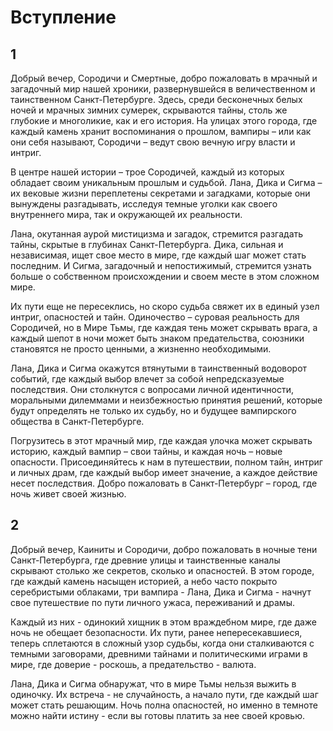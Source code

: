# Вступление

## 1

Добрый вечер, Сородичи и Смертные, добро пожаловать в мрачный и загадочный мир нашей хроники, развернувшейся в величественном и таинственном Санкт-Петербурге. Здесь, среди бесконечных белых ночей и мрачных зимних сумерек, скрываются тайны, столь же глубокие и многоликие, как и его история. На улицах этого города, где каждый камень хранит воспоминания о прошлом, вампиры – или как они себя называют, Сородичи – ведут свою вечную игру власти и интриг.

В центре нашей истории – трое Сородичей, каждый из которых обладает своим уникальным прошлым и судьбой. Лана, Дика и Сигма – их вековые жизни переплетены секретами и загадками, которые они вынуждены разгадывать, исследуя темные уголки как своего внутреннего мира, так и окружающей их реальности.

Лана, окутанная аурой мистицизма и загадок, стремится разгадать тайны, скрытые в глубинах Санкт-Петербурга. Дика, сильная и независимая, ищет свое место в мире, где каждый шаг может стать последним. И Сигма, загадочный и непостижимый, стремится узнать больше о собственном происхождении и своем месте в этом сложном мире.

Их пути еще не пересеклись, но скоро судьба свяжет их в единый узел интриг, опасностей и тайн. Одиночество – суровая реальность для Сородичей, но в Мире Тьмы, где каждая тень может скрывать врага, а каждый шепот в ночи может быть знаком предательства, союзники становятся не просто ценными, а жизненно необходимыми.

Лана, Дика и Сигма окажутся втянутыми в таинственный водоворот событий, где каждый выбор влечет за собой непредсказуемые последствия. Они столкнутся с вопросами личной идентичности, моральными дилеммами и неизбежностью принятия решений, которые будут определять не только их судьбу, но и будущее вампирского общества в Санкт-Петербурге.

Погрузитесь в этот мрачный мир, где каждая улочка может скрывать историю, каждый вампир – свои тайны, и каждая ночь – новые опасности. Присоединяйтесь к нам в путешествии, полном тайн, интриг и личных драм, где каждый выбор имеет значение, а каждое действие несет последствия. Добро пожаловать в Санкт-Петербург – город, где ночь живет своей жизнью.

## 2

Добрый вечер, Каиниты и Сородичи, добро пожаловать в ночные тени Санкт-Петербурга, где древние улицы и таинственные каналы скрывают столько же секретов, сколько и опасностей. В этом городе, где каждый камень насыщен историей, а небо часто покрыто серебристыми облаками, три вампира - Лана, Дика и Сигма - начнут свое путешествие по пути личного ужаса, переживаний и драмы.

Каждый из них - одинокий хищник в этом враждебном мире, где даже ночь не обещает безопасности. Их пути, ранее непересекавшиеся, теперь сплетаются в сложный узор судьбы, когда они сталкиваются с темными заговорами, древними тайнами и политическими играми в мире, где доверие - роскошь, а предательство - валюта.

Лана, Дика и Сигма обнаружат, что в мире Тьмы нельзя выжить в одиночку. Их встреча - не случайность, а начало пути, где каждый шаг может стать решающим. Ночь полна опасностей, но именно в темноте можно найти истину - если вы готовы платить за нее своей кровью.